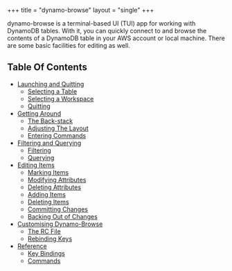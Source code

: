 +++
title = "dynamo-browse"
layout = "single"
+++

dynamo-browse is a terminal-based UI (TUI) app for working with DynamoDB tables.
With it, you can quickly connect to and browse the contents of a DynamoDB table
in your AWS account or local machine.  There are some basic facilities for
editing as well.

## Table Of Contents

- [Launching and Quitting](/docs/dynamo-browse/launching)
	- [Selecting a Table](/docs/dynamo-browse/launching#selecting-a-table)
	- [Selecting a Workspace](/docs/dynamo-browse/launching#selecting-a-workspace)
	- [Quitting](/docs/dynamo-browse/launching#quitting)
- [Getting Around](/docs/dynamo-browse/getting-around)
	- [The Back-stack](/docs/dynamo-browse/getting-around#the-back-stack)
	- [Adjusting The Layout](/docs/dynamo-browse/getting-around#adjusting-the-layout)
	- [Entering Commands](/docs/dynamo-browse/getting-around#entering-commands)
- [Filtering and Querying](/docs/dynamo-browse/filtering-querying)
	- [Filtering](/docs/dynamo-browse/filtering-querying#filtering)
	- [Querying](/docs/dynamo-browse/filtering-querying#querying)
- [Editing Items](/docs/dynamo-browse/editing-items)
	- [Marking Items](/docs/dynamo-browse/editing-items#marking-items)
	- [Modifying Attributes](/docs/dynamo-browse/editing-items#modifying-attributes)
	- [Deleting Attributes](/docs/dynamo-browse/editing-items#deleting-attributes)
	- [Adding Items](/docs/dynamo-browse/editing-items#adding-items)
	- [Deleting Items](/docs/dynamo-browse/editing-items#deleting-items)
	- [Committing Changes](/docs/dynamo-browse/editing-items#committing-changes)
	- [Backing Out of Changes](/docs/dynamo-browse/editing-items#backing-out-of-changes)
- [Customising Dynamo-Browse](/docs/dynamo-browse/customising)
	- [The RC File](/docs/dynamo-browse/customising#rc-file)
	- [Rebinding Keys](/docs/dynamo-browse/customising#rebinding-keys)
- [Reference](/docs/dynamo-browse/reference)
	- [Key Bindings](/docs/dynamo-browse/reference#key-bindings)
	- [Commands](/docs/dynamo-browse/reference#commands)